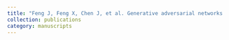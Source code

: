 ```yaml
---
title: "Feng J, Feng X, Chen J, et al. Generative adversarial networks based on collaborative learning and attention mechanism for hyperspectral image classification[J]. Remote Sensing, 2020, 12(7): 1149."
collection: publications
category: manuscripts
---
```

